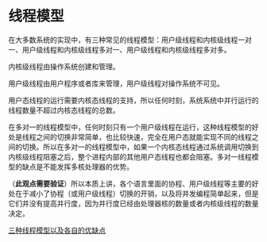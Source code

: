 # 线程模型

在大多数系统的实现中，有三种常见的线程模型：用户级线程和内核级线程一对一、用户级线程和内核级线程多对一、用户级线程和内核级线程多对多。

内核级线程由操作系统创建和管理。

用户级线程由用户程序或者库来管理，用户级线程对操作系统不可见。

用户态线程的运行需要内核态线程的支持，所以任何时刻，系统系统中并行运行的线程数量不超过内核态线程的总数。

在多对一的线程模型中，任何时刻只有一个用户级线程在运行，这种线程模型的好处是线程之间的切换非常简单，也比较快速，完全在用户态就能实现不同的线程之间的切换。所以在多对一的线程模型中，如果一个内核态线程通过系统调用切换到内核级线程阻塞之后，整个进程内部的其他用户态线程也都会阻塞。多对一线程模型的缺点是不能发挥多核处理器的优势。

（**此观点需要验证**）所以本质上讲，各个语言里面的协程、用户级线程等主要的好处在于减小了协程（或用户级线程）切换的开销，以及将并发编程简单起来，但是它们并没有提高并行度，因为并行度已经由处理器核的数量或者内核级线程的数量决定。

[三种线程模型以及各自的优缺点](https://blog.csdn.net/lihaidong1991/article/details/88861123)

